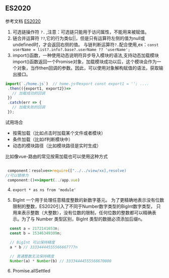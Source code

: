 ##  ES2020
参考文档 [ES2020](https://www.jianshu.com/p/3e59df36342a)
1. 可选链操作符 `?.` ,注意：可选链只能用于访问属性，不能用来被赋值。
2. 链合并运算符 `??`,它的行为类似||，但是只有运算符左侧的值为null或undefined时，才会返回右侧的值。
与链判断运算符`?.`配合使用,ex：`const userName = list?.info?.base?.userName ?? 'userName';`
3. import()函数，一种使用动态说明符异步导入模块的语法,支持动态加载模块
 import()函数返回一个Promise对象，加载模块成功以后，这个模块会作为一个对象，当作then回调的参数。因此，可以使用对象解构赋值的语法，获取输出接口。
 ```javascript
 import(`./home.js`)  // home.js中export const export1 = ''; ....
  .then(({export1, export2})=> 
    // 加载成功的回调
  })
  .catch(err => {
    // 加载失败的回调
  });
```
试用场合
* 按需加载（比如点击时加载某个文件或者模块）
* 条件加载（比如if判断模块中）
* 动态的模块路径（比如模块路径是实时生成）

比如像vue-路由的常见按需加载也可以使用这种方式
 ```javascript 
     
  component：resolve=>require(["../../view/xx],resolve)
//可以替换为
  component:()=>import(../app.vue)
 
 ```
 4. `export * as ns from 'module'`


5. BigInt
一个用于处理任意精度整数的新数字基元。
为了更精确地表示没有位数限制的整数，ES2020引入了不同于Number数字类型的BigInt数字类型， 只用来表示整数（大整数），没有位数的限制，任何位数的整数都可以精确表示。为了与 Number 类型区别，BigInt 类型的数据必须添加后缀n。
```javascript 
  const a = 2172141653n;
  const b = 15346349309n;

  // BigInt 可以保持精度
  a * b // 33334444555566667777n

  // 普通整数无法保持精度
  Number(a) * Number(b) // 33334444555566670000
```

6. Promise.allSettled
 
 
